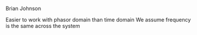 Brian Johnson

Easier to work with phasor domain than time domain
We assume frequency is the same across the system